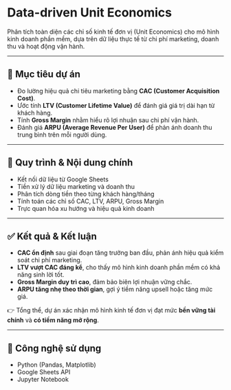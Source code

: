 # Data-driven Unit Economics

Phân tích toàn diện các chỉ số kinh tế đơn vị (Unit Economics) cho mô hình kinh doanh phần mềm, dựa trên dữ liệu thực tế từ chi phí marketing, doanh thu và hoạt động vận hành.

---

## 📌 Mục tiêu dự án

- Đo lường hiệu quả chi tiêu marketing bằng **CAC (Customer Acquisition Cost)**.
- Ước tính **LTV (Customer Lifetime Value)** để đánh giá giá trị dài hạn từ khách hàng.
- Tính **Gross Margin** nhằm hiểu rõ lợi nhuận sau chi phí vận hành.
- Đánh giá **ARPU (Average Revenue Per User)** để phản ánh doanh thu trung bình trên mỗi người dùng.

---

## 🧩 Quy trình & Nội dung chính

- Kết nối dữ liệu từ Google Sheets
- Tiền xử lý dữ liệu marketing và doanh thu
- Phân tích dòng tiền theo từng khách hàng/tháng
- Tính toán các chỉ số CAC, LTV, ARPU, Gross Margin
- Trực quan hóa xu hướng và hiệu quả kinh doanh

---

## ✅ Kết quả & Kết luận

- **CAC ổn định** sau giai đoạn tăng trưởng ban đầu, phản ánh hiệu quả kiểm soát chi phí marketing.
- **LTV vượt CAC đáng kể**, cho thấy mô hình kinh doanh phần mềm có khả năng sinh lời tốt.
- **Gross Margin duy trì cao**, đảm bảo biên lợi nhuận vững chắc.
- **ARPU tăng nhẹ theo thời gian**, gợi ý tiềm năng upsell hoặc tăng mức giá.

👉 Tổng thể, dự án xác nhận mô hình kinh tế đơn vị đạt mức **bền vững tài chính** và **có tiềm năng mở rộng**.

---

## 🔧 Công nghệ sử dụng

- Python (Pandas, Matplotlib)
- Google Sheets API
- Jupyter Notebook
